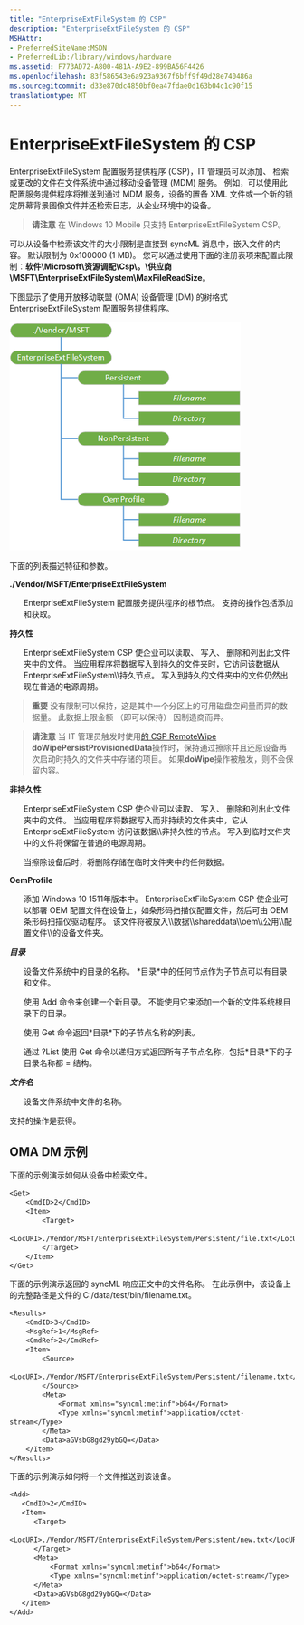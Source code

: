```yaml
---
title: "EnterpriseExtFileSystem 的 CSP"
description: "EnterpriseExtFileSystem 的 CSP"
MSHAttr:
- PreferredSiteName:MSDN
- PreferredLib:/library/windows/hardware
ms.assetid: F773AD72-A800-481A-A9E2-899BA56F4426
ms.openlocfilehash: 83f586543e6a923a9367f6bff9f49d28e740486a
ms.sourcegitcommit: d33e870dc4850bf0ea47fdae0d163b04c1c90f15
translationtype: MT
---
```

# <a name="enterpriseextfilesystem-csp"></a>EnterpriseExtFileSystem 的 CSP


EnterpriseExtFileSystem 配置服务提供程序 (CSP)，IT 管理员可以添加、 检索或更改的文件在文件系统中通过移动设备管理 (MDM) 服务。 例如，可以使用此配置服务提供程序将推送到通过 MDM 服务，设备的置备 XML 文件或一个新的锁定屏幕背景图像文件并还检索日志，从企业环境中的设备。

> **请注意** 在 Windows 10 Mobile 只支持 EnterpriseExtFileSystem CSP。

 

可以从设备中检索该文件的大小限制是直接到 syncML 消息中，嵌入文件的内容。 默认限制为 0x100000 (1 MB)。 您可以通过使用下面的注册表项来配置此限制︰**软件\\Microsoft\\资源调配\\Csp\\。\\供应商\\MSFT\\EnterpriseExtFileSystem\\MaxFileReadSize**。

下图显示了使用开放移动联盟 (OMA) 设备管理 (DM) 的树格式 EnterpriseExtFileSystem 配置服务提供程序。

![enterpriseextfilesystem 的 csp](images/provisioning-csp-enterpriseextfilesystem.png)

下面的列表描述特征和参数。

<a href="" id="--vendor-msft-enterpriseextfilesystem"></a>**./Vendor/MSFT/EnterpriseExtFileSystem**  
<p style="margin-left: 25px">EnterpriseExtFileSystem 配置服务提供程序的根节点。 支持的操作包括添加和获取。</p>

<a href="" id="persistent"></a>**持久性**  
<p style="margin-left: 25px">EnterpriseExtFileSystem CSP 使企业可以读取、 写入、 删除和列出此文件夹中的文件。 当应用程序将数据写入到持久的文件夹时，它访问该数据从 EnterpriseExtFileSystem\\持久节点。 写入到持久的文件夹中的文件仍然出现在普通的电源周期。</p>

> **重要** 没有限制可以保持，这是其中一个分区上的可用磁盘空间量而异的数据量。 此数据上限金额 （即可以保持） 因制造商而异。

 

> **请注意**  当 IT 管理员触发时使用[的 CSP RemoteWipe](remotewipe-csp.md) **doWipePersistProvisionedData**操作时，保持通过擦除并且还原设备再次启动时持久的文件夹中存储的项目。 如果**doWipe**操作被触发，则不会保留内容。

 

<a href="" id="nonpersistent"></a>**非持久性**  
<p style="margin-left: 25px">EnterpriseExtFileSystem CSP 使企业可以读取、 写入、 删除和列出此文件夹中的文件。 当应用程序将数据写入而非持续的文件夹中，它从 EnterpriseExtFileSystem 访问该数据\\非持久性的节点。 写入到临时文件夹中的文件将保留在普通的电源周期。</p>  

<p style="margin-left: 25px">当擦除设备后时，将删除存储在临时文件夹中的任何数据。</p>

<a href="" id="oemprofile"></a>**OemProfile**  
<p style="margin-left: 25px">添加 Windows 10 1511年版本中。 EnterpriseExtFileSystem CSP 使企业可以部署 OEM 配置文件在设备上，如条形码扫描仪配置文件，然后可由 OEM 条形码扫描仪驱动程序。 该文件将被放入\\数据\\shareddata\\oem\\公用\\配置文件\\的设备文件夹。</p>

<a href="" id="directory"></a>***目录***  
<p style="margin-left: 25px">设备文件系统中的目录的名称。 *目录*中的任何节点作为子节点可以有目录和文件。</p>

<p style="margin-left: 25px">使用 Add 命令来创建一个新目录。 不能使用它来添加一个新的文件系统根目录下的目录。</p>

<p style="margin-left: 25px">使用 Get 命令返回*目录*下的子节点名称的列表。</p>

<p style="margin-left: 25px">通过 ?List 使用 Get 命令以递归方式返回所有子节点名称，包括*目录*下的子目录名称都 = 结构。</p>

<a href="" id="filename"></a>***文件名***  
<p style="margin-left: 25px">设备文件系统中文件的名称。</p>

支持的操作是获得。

## <a name="oma-dm-examples"></a>OMA DM 示例


下面的示例演示如何从设备中检索文件。

``` syntax
<Get>
    <CmdID>2</CmdID>
    <Item>
        <Target>
            <LocURI>./Vendor/MSFT/EnterpriseExtFileSystem/Persistent/file.txt</LocURI>
        </Target>
    </Item>
</Get>
```

下面的示例演示返回的 syncML 响应正文中的文件名称。 在此示例中，该设备上的完整路径是文件的 C:/data/test/bin/filename.txt。

``` syntax
<Results>
    <CmdID>3</CmdID>
    <MsgRef>1</MsgRef>
    <CmdRef>2</CmdRef>
    <Item>
        <Source>
            <LocURI>./Vendor/MSFT/EnterpriseExtFileSystem/Persistent/filename.txt</LocURI>
        </Source>
        <Meta>
            <Format xmlns="syncml:metinf">b64</Format>
            <Type xmlns="syncml:metinf">application/octet-stream</Type>
        </Meta>
        <Data>aGVsbG8gd29ybGQ=</Data>
    </Item>
</Results>
```

下面的示例演示如何将一个文件推送到该设备。

``` syntax
<Add>
   <CmdID>2</CmdID>
   <Item>
      <Target>
         <LocURI>./Vendor/MSFT/EnterpriseExtFileSystem/Persistent/new.txt</LocURI>
      </Target>
      <Meta>
          <Format xmlns="syncml:metinf">b64</Format>
          <Type xmlns="syncml:metinf">application/octet-stream</Type>
      </Meta>
      <Data>aGVsbG8gd29ybGQ=</Data>
   </Item>
</Add>
```

 

 






